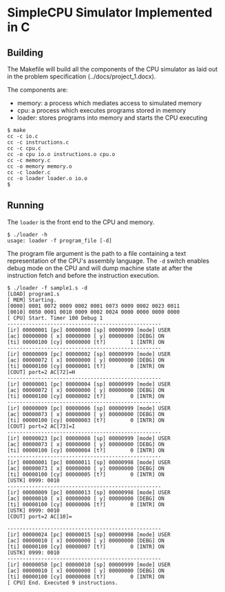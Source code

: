 # SimpleCPU Simulator Implemented in C

## Building

The Makefile will build all the components of the CPU simulator as
laid out in the problem specification (../docs/project_1.docx).

The components are:
- memory: a process which mediates access to simulated memory
- cpu: a process which executes programs stored in memory
- loader: stores programs into memory and starts the CPU executing

```console
$ make 
cc -c io.c
cc -c instructions.c
cc -c cpu.c
cc -o cpu io.o instructions.o cpu.o
cc -c memory.c
cc -o memory memory.o 
cc -c loader.c
cc -o loader loader.o io.o
$ 
```

## Running

The `loader` is the front end to the CPU and memory. 

```console
$ ./loader -h
usage: loader -f program_file [-d]
```

The program file argument is the path to a file containing a text
representation of the CPU's assembly language. The `-d` switch enables
debug mode on the CPU and will dump machine state at after the instruction
fetch and before the instruction execution.

```console
$ ./loader -f sample1.s -d
[LOAD] program1.s
[ MEM] Starting.
[0000] 0001 0072 0009 0002 0001 0073 0009 0002 0023 0011 
[0010] 0050 0001 0010 0009 0002 0024 0000 0000 0000 0000 
[ CPU] Start. Timer 100 Debug 1
--------------------------------------------------
[ir] 00000001 [pc] 00000000 [sp] 00000999 [mode] USER
[ac] 00000000 [ x] 00000000 [ y] 00000000 [DEBG] ON
[ti] 00000100 [cy] 00000000 [t?]        1 [INTR] ON
--------------------------------------------------
[ir] 00000009 [pc] 00000002 [sp] 00000999 [mode] USER
[ac] 00000072 [ x] 00000000 [ y] 00000000 [DEBG] ON
[ti] 00000100 [cy] 00000001 [t?]        0 [INTR] ON
[COUT] port=2 AC[72]=H
--------------------------------------------------
[ir] 00000001 [pc] 00000004 [sp] 00000999 [mode] USER
[ac] 00000072 [ x] 00000000 [ y] 00000000 [DEBG] ON
[ti] 00000100 [cy] 00000002 [t?]        0 [INTR] ON
--------------------------------------------------
[ir] 00000009 [pc] 00000006 [sp] 00000999 [mode] USER
[ac] 00000073 [ x] 00000000 [ y] 00000000 [DEBG] ON
[ti] 00000100 [cy] 00000003 [t?]        0 [INTR] ON
[COUT] port=2 AC[73]=I
--------------------------------------------------
[ir] 00000023 [pc] 00000008 [sp] 00000999 [mode] USER
[ac] 00000073 [ x] 00000000 [ y] 00000000 [DEBG] ON
[ti] 00000100 [cy] 00000004 [t?]        0 [INTR] ON
--------------------------------------------------
[ir] 00000001 [pc] 00000011 [sp] 00000998 [mode] USER
[ac] 00000073 [ x] 00000000 [ y] 00000000 [DEBG] ON
[ti] 00000100 [cy] 00000005 [t?]        0 [INTR] ON
[USTK] 0999: 0010
--------------------------------------------------
[ir] 00000009 [pc] 00000013 [sp] 00000998 [mode] USER
[ac] 00000010 [ x] 00000000 [ y] 00000000 [DEBG] ON
[ti] 00000100 [cy] 00000006 [t?]        0 [INTR] ON
[USTK] 0999: 0010
[COUT] port=2 AC[10]=

--------------------------------------------------
[ir] 00000024 [pc] 00000015 [sp] 00000998 [mode] USER
[ac] 00000010 [ x] 00000000 [ y] 00000000 [DEBG] ON
[ti] 00000100 [cy] 00000007 [t?]        0 [INTR] ON
[USTK] 0999: 0010
--------------------------------------------------
[ir] 00000050 [pc] 00000010 [sp] 00000999 [mode] USER
[ac] 00000010 [ x] 00000000 [ y] 00000000 [DEBG] ON
[ti] 00000100 [cy] 00000008 [t?]        0 [INTR] ON
[ CPU] End. Executed 9 instructions.
```
